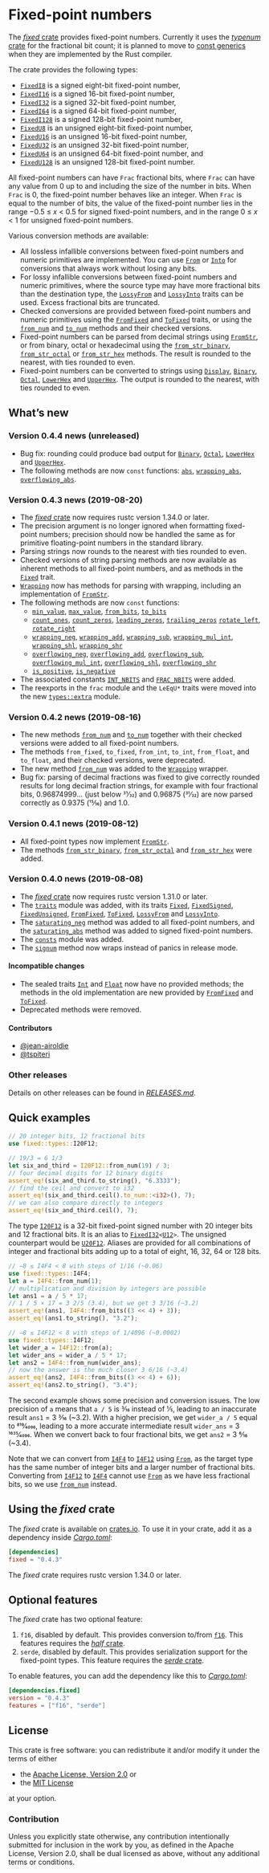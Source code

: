 <!-- Copyright © 2018–2019 Trevor Spiteri -->

<!-- Copying and distribution of this file, with or without
modification, are permitted in any medium without royalty provided the
copyright notice and this notice are preserved. This file is offered
as-is, without any warranty. -->

# Fixed-point numbers

The [*fixed* crate] provides fixed-point numbers. Currently it uses
the [*typenum* crate] for the fractional bit count; it is planned to
move to [const generics] when they are implemented by the Rust
compiler.

The crate provides the following types:

  * [`FixedI8`] is a signed eight-bit fixed-point number,
  * [`FixedI16`] is a signed 16-bit fixed-point number,
  * [`FixedI32`] is a signed 32-bit fixed-point number,
  * [`FixedI64`] is a signed 64-bit fixed-point number,
  * [`FixedI128`] is a signed 128-bit fixed-point number,
  * [`FixedU8`] is an unsigned eight-bit fixed-point number,
  * [`FixedU16`] is an unsigned 16-bit fixed-point number,
  * [`FixedU32`] is an unsigned 32-bit fixed-point number,
  * [`FixedU64`] is an unsigned 64-bit fixed-point number, and
  * [`FixedU128`] is an unsigned 128-bit fixed-point number.

All fixed-point numbers can have `Frac` fractional bits, where `Frac`
can have any value from 0 up to and including the size of the number
in bits. When `Frac` is 0, the fixed-point number behaves like an
integer. When `Frac` is equal to the number of bits, the value of the
fixed-point number lies in the range −0.5 ≤ *x* < 0.5 for signed
fixed-point numbers, and in the range 0 ≤ *x* < 1 for unsigned
fixed-point numbers.

Various conversion methods are available:

  * All lossless infallible conversions between fixed-point numbers
    and numeric primitives are implemented. You can use [`From`] or
    [`Into`] for conversions that always work without losing any bits.
  * For lossy infallible conversions between fixed-point numbers and
    numeric primitives, where the source type may have more fractional
    bits than the destination type, the [`LossyFrom`] and
    [`LossyInto`] traits can be used. Excess fractional bits are
    truncated.
  * Checked conversions are provided between fixed-point numbers and
    numeric primitives using the [`FromFixed`] and [`ToFixed`] traits,
    or using the [`from_num`] and [`to_num`] methods and their checked
    versions.
  * Fixed-point numbers can be parsed from decimal strings using
    [`FromStr`], or from binary, octal or hexadecimal using the
    [`from_str_binary`], [`from_str_octal`] or [`from_str_hex`]
    methods. The result is rounded to the nearest, with ties rounded
    to even.
  * Fixed-point numbers can be converted to strings using [`Display`],
    [`Binary`], [`Octal`], [`LowerHex`] and [`UpperHex`]. The output
    is rounded to the nearest, with ties rounded to even.

## What’s new

### Version 0.4.4 news (unreleased)

  * Bug fix: rounding could produce bad output for [`Binary`],
    [`Octal`], [`LowerHex`] and [`UpperHex`].
  * The following methods are now `const` functions: [`abs`],
    [`wrapping_abs`], [`overflowing_abs`].

[`abs`]: https://docs.rs/fixed/0.4.3/fixed/struct.FixedI32.html#method.abs
[`overflowing_abs`]: https://docs.rs/fixed/0.4.3/fixed/struct.FixedI32.html#method.overflowing_abs
[`wrapping_abs`]: https://docs.rs/fixed/0.4.3/fixed/struct.FixedI32.html#method.wrapping_abs

### Version 0.4.3 news (2019-08-20)

  * The [*fixed* crate] now requires rustc version 1.34.0 or later.
  * The precision argument is no longer ignored when formatting
    fixed-point numbers; precision should now be handled the same as
    for primitive floating-point numbers in the standard library.
  * Parsing strings now rounds to the nearest with ties rounded to
    even.
  * Checked versions of string parsing methods are now available as
    inherent methods to all fixed-point numbers, and as methods in the
    [`Fixed`] trait.
  * [`Wrapping`] now has methods for parsing with wrapping, including
    an implementation of [`FromStr`].
  * The following methods are now `const` functions:
      * [`min_value`], [`max_value`], [`from_bits`], [`to_bits`]
	  * [`count_ones`], [`count_zeros`], [`leading_zeros`],
        [`trailing_zeros`] [`rotate_left`], [`rotate_right`]
	  * [`wrapping_neg`], [`wrapping_add`], [`wrapping_sub`],
        [`wrapping_mul_int`], [`wrapping_shl`], [`wrapping_shr`]
	  * [`overflowing_neg`], [`overflowing_add`], [`overflowing_sub`],
        [`overflowing_mul_int`], [`overflowing_shl`],
        [`overflowing_shr`]
      * [`is_positive`], [`is_negative`]
  * The associated constants [`INT_NBITS`] and [`FRAC_NBITS`] were added.
  * The reexports in the `frac` module and the `LeEqU*` traits were
    moved into the new [`types::extra`] module.

[`FRAC_NBITS`]: https://docs.rs/fixed/0.4.3/fixed/struct.FixedI32.html#associatedconstant.FRAC_NBITS
[`Fixed`]: https://docs.rs/fixed/0.4.3/fixed/traits/trait.Fixed.html
[`INT_NBITS`]: https://docs.rs/fixed/0.4.3/fixed/struct.FixedI32.html#associatedconstant.INT_NBITS
[`Wrapping`]: https://docs.rs/fixed/0.4.3/fixed/struct.Wrapping.html
[`count_ones`]: https://docs.rs/fixed/0.4.3/fixed/struct.FixedI32.html#method.count_ones
[`count_zeros`]: https://docs.rs/fixed/0.4.3/fixed/struct.FixedI32.html#method.count_zeros
[`from_bits`]: https://docs.rs/fixed/0.4.3/fixed/struct.FixedI32.html#method.from_bits
[`is_negative`]: https://docs.rs/fixed/0.4.3/fixed/struct.FixedI32.html#method.is_negative
[`is_positive`]: https://docs.rs/fixed/0.4.3/fixed/struct.FixedI32.html#method.is_positive
[`leading_zeros`]: https://docs.rs/fixed/0.4.3/fixed/struct.FixedI32.html#method.leading_zeros
[`max_value`]: https://docs.rs/fixed/0.4.3/fixed/struct.FixedI32.html#method.max_value
[`min_value`]: https://docs.rs/fixed/0.4.3/fixed/struct.FixedI32.html#method.min_value
[`overflowing_add`]: https://docs.rs/fixed/0.4.3/fixed/struct.FixedI32.html#method.overflowing_add
[`overflowing_mul_int`]: https://docs.rs/fixed/0.4.3/fixed/struct.FixedI32.html#method.overflowing_mul_int
[`overflowing_neg`]: https://docs.rs/fixed/0.4.3/fixed/struct.FixedI32.html#method.overflowing_neg
[`overflowing_shl`]: https://docs.rs/fixed/0.4.3/fixed/struct.FixedI32.html#method.overflowing_shl
[`overflowing_shr`]: https://docs.rs/fixed/0.4.3/fixed/struct.FixedI32.html#method.overflowing_shr
[`overflowing_sub`]: https://docs.rs/fixed/0.4.3/fixed/struct.FixedI32.html#method.overflowing_sub
[`rotate_left`]: https://docs.rs/fixed/0.4.3/fixed/struct.FixedI32.html#method.rotate_left
[`rotate_right`]: https://docs.rs/fixed/0.4.3/fixed/struct.FixedI32.html#method.rotate_right
[`to_bits`]: https://docs.rs/fixed/0.4.3/fixed/struct.FixedI32.html#method.to_bits
[`trailing_zeros`]: https://docs.rs/fixed/0.4.3/fixed/struct.FixedI32.html#method.trailing_zeros
[`types::extra`]: https://docs.rs/fixed/0.4.3/fixed/types/extra/index.html
[`wrapping_add`]: https://docs.rs/fixed/0.4.3/fixed/struct.FixedI32.html#method.wrapping_add
[`wrapping_mul_int`]: https://docs.rs/fixed/0.4.3/fixed/struct.FixedI32.html#method.wrapping_mul_int
[`wrapping_neg`]: https://docs.rs/fixed/0.4.3/fixed/struct.FixedI32.html#method.wrapping_neg
[`wrapping_shl`]: https://docs.rs/fixed/0.4.3/fixed/struct.FixedI32.html#method.wrapping_shl
[`wrapping_shr`]: https://docs.rs/fixed/0.4.3/fixed/struct.FixedI32.html#method.wrapping_shr
[`wrapping_sub`]: https://docs.rs/fixed/0.4.3/fixed/struct.FixedI32.html#method.wrapping_sub

### Version 0.4.2 news (2019-08-16)

  * The new methods [`from_num`] and [`to_num`] together with their
    checked versions were added to all fixed-point numbers.
  * The methods `from_fixed`, `to_fixed`, `from_int`, `to_int`,
    `from_float`, and `to_float`, and their checked versions, were
    deprecated.
  * The new method [`from_num`][`Wrapping::from_num`] was added to the
    [`Wrapping`] wrapper.
  * Bug fix: parsing of decimal fractions was fixed to give correctly
    rounded results for long decimal fraction strings, for example
    with four fractional bits, 0.96874999… (just below 31⁄32) and
    0.96875 (31⁄32) are now parsed correctly as 0.9375 (15⁄16) and 1.0.

[`Wrapping::from_num`]: https://docs.rs/fixed/0.4.3/fixed/struct.Wrapping.html#method.from_num
[`Wrapping`]: https://docs.rs/fixed/0.4.3/fixed/struct.Wrapping.html

### Version 0.4.1 news (2019-08-12)

  * All fixed-point types now implement [`FromStr`].
  * The methods [`from_str_binary`], [`from_str_octal`] and
    [`from_str_hex`] were added.

### Version 0.4.0 news (2019-08-08)

  * The [*fixed* crate] now requires rustc version 1.31.0 or later.
  * The [`traits`] module was added, with its traits [`Fixed`],
    [`FixedSigned`], [`FixedUnsigned`], [`FromFixed`], [`ToFixed`],
    [`LossyFrom`] and [`LossyInto`].
  * The [`saturating_neg`] method was added to all fixed-point
    numbers, and the [`saturating_abs`] method was added to signed
    fixed-point numbers.
  * The [`consts`] module was added.
  * The [`signum`] method now wraps instead of panics in release mode.

#### Incompatible changes

  * The sealed traits [`Int`] and [`Float`] now have no provided
    methods; the methods in the old implementation are new provided by
    [`FromFixed`] and [`ToFixed`].
  * Deprecated methods were removed.

#### Contributors

  * [@jean-airoldie](https://gitlab.com/jean-airoldie)
  * [@tspiteri](https://gitlab.com/tspiteri)

[`FixedSigned`]: https://docs.rs/fixed/0.4.3/fixed/traits/trait.FixedSigned.html
[`FixedUnsigned`]: https://docs.rs/fixed/0.4.3/fixed/traits/trait.FixedUnsigned.html
[`Fixed`]: https://docs.rs/fixed/0.4.3/fixed/traits/trait.Fixed.html
[`Float`]: https://docs.rs/fixed/0.4.3/fixed/sealed/trait.Float.html
[`Int`]: https://docs.rs/fixed/0.4.3/fixed/sealed/trait.Int.html
[`consts`]: https://docs.rs/fixed/0.4.3/fixed/consts/index.html
[`saturating_abs`]: https://docs.rs/fixed/0.4.3/fixed/struct.FixedI32.html#method.saturating_abs
[`saturating_neg`]: https://docs.rs/fixed/0.4.3/fixed/struct.FixedI32.html#method.saturating_neg
[`signum`]: https://docs.rs/fixed/0.4.3/fixed/struct.FixedI32.html#method.signum
[`traits`]: https://docs.rs/fixed/0.4.3/fixed/traits/index.html

### Other releases

Details on other releases can be found in [*RELEASES.md*].

[*RELEASES.md*]: https://gitlab.com/tspiteri/fixed/blob/master/RELEASES.md

## Quick examples

```rust
// 20 integer bits, 12 fractional bits
use fixed::types::I20F12;

// 19/3 = 6 1/3
let six_and_third = I20F12::from_num(19) / 3;
// four decimal digits for 12 binary digits
assert_eq!(six_and_third.to_string(), "6.3333");
// find the ceil and convert to i32
assert_eq!(six_and_third.ceil().to_num::<i32>(), 7);
// we can also compare directly to integers
assert_eq!(six_and_third.ceil(), 7);
```

The type [`I20F12`] is a 32-bit fixed-point signed number with 20
integer bits and 12 fractional bits. It is an alias to
<code>[FixedI32][`FixedI32`]&lt;[U12][`U12`]&gt;</code>.
The unsigned counterpart would be [`U20F12`]. Aliases are provided for
all combinations of integer and fractional bits adding up to a total
of eight, 16, 32, 64 or 128 bits.

```rust
// −8 ≤ I4F4 < 8 with steps of 1/16 (~0.06)
use fixed::types::I4F4;
let a = I4F4::from_num(1);
// multiplication and division by integers are possible
let ans1 = a / 5 * 17;
// 1 / 5 × 17 = 3 2/5 (3.4), but we get 3 3/16 (~3.2)
assert_eq!(ans1, I4F4::from_bits((3 << 4) + 3));
assert_eq!(ans1.to_string(), "3.2");

// −8 ≤ I4F12 < 8 with steps of 1/4096 (~0.0002)
use fixed::types::I4F12;
let wider_a = I4F12::from(a);
let wider_ans = wider_a / 5 * 17;
let ans2 = I4F4::from_num(wider_ans);
// now the answer is the much closer 3 6/16 (~3.4)
assert_eq!(ans2, I4F4::from_bits((3 << 4) + 6));
assert_eq!(ans2.to_string(), "3.4");
```

The second example shows some precision and conversion issues. The low
precision of `a` means that `a / 5` is 3⁄16 instead of 1⁄5, leading to
an inaccurate result `ans1` = 3 3⁄16 (~3.2). With a higher precision,
we get `wider_a / 5` equal to 819⁄4096, leading to a more accurate
intermediate result `wider_ans` = 3 1635⁄4096. When we convert back to
four fractional bits, we get `ans2` = 3 6⁄16 (~3.4).

Note that we can convert from [`I4F4`] to [`I4F12`] using [`From`], as
the target type has the same number of integer bits and a larger
number of fractional bits. Converting from [`I4F12`] to [`I4F4`]
cannot use [`From`] as we have less fractional bits, so we use
[`from_num`] instead.

## Using the *fixed* crate

The *fixed* crate is available on [crates.io][*fixed* crate]. To use
it in your crate, add it as a dependency inside [*Cargo.toml*]:

```toml
[dependencies]
fixed = "0.4.3"
```

The *fixed* crate requires rustc version 1.34.0 or later.

## Optional features

The *fixed* crate has two optional feature:

 1. `f16`, disabled by default. This provides conversion to/from
    [`f16`]. This features requires the [*half* crate].
 2. `serde`, disabled by default. This provides serialization support
    for the fixed-point types. This feature requires the
    [*serde* crate].

To enable features, you can add the dependency like this to
[*Cargo.toml*]:

```toml
[dependencies.fixed]
version = "0.4.3"
features = ["f16", "serde"]
```

## License

This crate is free software: you can redistribute it and/or modify it
under the terms of either

  * the [Apache License, Version 2.0][LICENSE-APACHE] or
  * the [MIT License][LICENSE-MIT]

at your option.

### Contribution

Unless you explicitly state otherwise, any contribution intentionally
submitted for inclusion in the work by you, as defined in the Apache
License, Version 2.0, shall be dual licensed as above, without any
additional terms or conditions.

[*Cargo.toml*]: https://doc.rust-lang.org/cargo/guide/dependencies.html
[*fixed* crate]: https://crates.io/crates/fixed
[*half* crate]: https://crates.io/crates/half
[*serde* crate]: https://crates.io/crates/serde
[*typenum* crate]: https://crates.io/crates/typenum
[LICENSE-APACHE]: https://www.apache.org/licenses/LICENSE-2.0
[LICENSE-MIT]: https://opensource.org/licenses/MIT
[`Binary`]: https://doc.rust-lang.org/nightly/std/fmt/trait.Binary.html
[`Display`]: https://doc.rust-lang.org/nightly/std/fmt/trait.Display.html
[`FixedI128`]: https://docs.rs/fixed/0.4.3/fixed/struct.FixedI128.html
[`FixedI16`]: https://docs.rs/fixed/0.4.3/fixed/struct.FixedI16.html
[`FixedI32`]: https://docs.rs/fixed/0.4.3/fixed/struct.FixedI32.html
[`FixedI64`]: https://docs.rs/fixed/0.4.3/fixed/struct.FixedI64.html
[`FixedI8`]: https://docs.rs/fixed/0.4.3/fixed/struct.FixedI8.html
[`FixedU128`]: https://docs.rs/fixed/0.4.3/fixed/struct.FixedU128.html
[`FixedU16`]: https://docs.rs/fixed/0.4.3/fixed/struct.FixedU16.html
[`FixedU32`]: https://docs.rs/fixed/0.4.3/fixed/struct.FixedU32.html
[`FixedU64`]: https://docs.rs/fixed/0.4.3/fixed/struct.FixedU64.html
[`FixedU8`]: https://docs.rs/fixed/0.4.3/fixed/struct.FixedU8.html
[`FromFixed`]: https://docs.rs/fixed/0.4.3/fixed/traits/trait.FromFixed.html
[`FromStr`]: https://doc.rust-lang.org/nightly/std/str/trait.FromStr.html
[`From`]: https://doc.rust-lang.org/nightly/std/convert/trait.From.html
[`I20F12`]: https://docs.rs/fixed/0.4.3/fixed/types/type.I20F12.html
[`I4F12`]: https://docs.rs/fixed/0.4.3/fixed/types/type.I4F12.html
[`I4F4`]: https://docs.rs/fixed/0.4.3/fixed/types/type.I4F4.html
[`Into`]: https://doc.rust-lang.org/nightly/std/convert/trait.Into.html
[`LossyFrom`]: https://docs.rs/fixed/0.4.3/fixed/traits/trait.LossyFrom.html
[`LossyInto`]: https://docs.rs/fixed/0.4.3/fixed/traits/trait.LossyInto.html
[`LowerHex`]: https://doc.rust-lang.org/nightly/std/fmt/trait.LowerHex.html
[`Octal`]: https://doc.rust-lang.org/nightly/std/fmt/trait.Octal.html
[`ToFixed`]: https://docs.rs/fixed/0.4.3/fixed/traits/trait.ToFixed.html
[`U12`]: https://docs.rs/fixed/0.4.3/fixed/types/extra/type.U12.html
[`U20F12`]: https://docs.rs/fixed/0.4.3/fixed/types/type.U20F12.html
[`UpperHex`]: https://doc.rust-lang.org/nightly/std/fmt/trait.UpperHex.html
[`f16`]: https://docs.rs/half/^1/half/struct.f16.html
[`from_num`]: https://docs.rs/fixed/0.4.3/fixed/struct.FixedI32.html#method.from_num
[`from_str_binary`]: https://docs.rs/fixed/0.4.3/fixed/struct.FixedI32.html#method.from_str_binary
[`from_str_hex`]: https://docs.rs/fixed/0.4.3/fixed/struct.FixedI32.html#method.from_str_hex
[`from_str_octal`]: https://docs.rs/fixed/0.4.3/fixed/struct.FixedI32.html#method.from_str_octal
[`to_num`]: https://docs.rs/fixed/0.4.3/fixed/struct.FixedI32.html#method.to_num
[const generics]: https://github.com/rust-lang/rust/issues/44580
